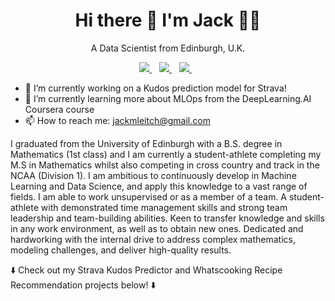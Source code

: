 

<h1 align='center'>
  Hi there 👋 I'm Jack 👨‍💻
</h1>

<p align='center'>
  A Data Scientist from Edinburgh, U.K. 
</p>



<p align='center'>
  <a href="https://www.datascienceportfol.io/jackleitch">
    <img src="https://img.shields.io/badge/website-000000?style=for-the-badge&logo=About.me&logoColor=white" />
  </a>&nbsp;&nbsp;
  <a href="https://www.linkedin.com/in/jackmleitch/">
    <img src="https://img.shields.io/badge/linkedin-%230077B5.svg?&style=for-the-badge&logo=linkedin&logoColor=white" />
  </a>&nbsp;&nbsp;
  <a href="https://jackmleitch.medium.com/">
    <img src="https://img.shields.io/badge/Medium-12100E?style=for-the-badge&logo=medium&logoColor=white" />        
  </a>&nbsp;&nbsp;
  
</p>

- 🔭 I’m currently working on a Kudos prediction model for Strava!
- 🌱 I’m currently learning more about MLOps from the DeepLearning.AI Coursera course
- 📫 How to reach me: jackmleitch@gmail.com

I graduated from the University of Edinburgh with a B.S. degree in Mathematics (1st class) and I am currently a student-athlete completing my M.S in Mathematics whilst also competing in cross country and track in the NCAA (Division 1). I am ambitious to continuously develop in Machine Learning and Data Science, and apply this knowledge to a vast range of fields. 
I am able to work unsupervised or as a member of a team. A student-athlete with demonstrated time management skills and strong team leadership and team-building abilities. Keen to transfer knowledge and skills in any work environment, as well as to obtain new ones. Dedicated and hardworking with the internal drive to address complex mathematics, modeling challenges, and deliver high-quality results.

:arrow_down: Check out my Strava Kudos Predictor and Whatscooking Recipe Recommendation projects below! :arrow_down:
